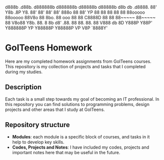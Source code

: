 d888b .d88b. d888888b d888888b d88888b d88888b d8b db .d8888. 88' Y8b .8P Y8. 88' 88' 88' 88' 888o 88 88' YP 88 88 88 88 88 88ooooo 88ooooo 88V8o 88 8bo. 88 ooo 88 88 C8888D 88 88 88~~~~~ 88~~~~~ 88 V8o88 Y8b. 88. 8 8b d8' .88. 88 88. 88. 88 V888 db 8D Y888P Y88P' Y888888P YP Y88888P Y88888P VP V8P `8888Y'
                                 
# GoITeens Homework 

Here are my completed homework assignments from GoITeens courses. This repository is my collection of projects and tasks that I completed during my studies.


## Description

Each task is a small step towards my goal of becoming an IT professional. In this repository you can find solutions to programming problems, design projects and other areas that I study at GoITeens.


## Repository structure

- **Modules**: each module is a specific block of courses, and tasks in it help to develop key skills.
- **Codes, Projects and Notes**: I have included my codes, projects and important notes here that may be useful in the future.



